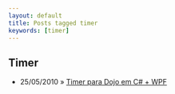 ```yaml
---
layout: default
title: Posts tagged timer
keywords: [timer]
---
```

<h2 class="category">Timer</h2>
<ul class="posts">
<li>
<p>
<span class="date">25/05/2010</span> &raquo; 
<a href="/blog/timer-para-dojo-em-c-wpf">Timer para Dojo em C# + WPF</a>
</p>
</li> 
</ul>
